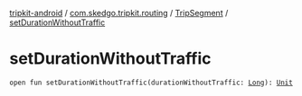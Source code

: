 [tripkit-android](../../index.md) / [com.skedgo.tripkit.routing](../index.md) / [TripSegment](index.md) / [setDurationWithoutTraffic](./set-duration-without-traffic.md)

# setDurationWithoutTraffic

`open fun setDurationWithoutTraffic(durationWithoutTraffic: `[`Long`](https://kotlinlang.org/api/latest/jvm/stdlib/kotlin/-long/index.html)`): `[`Unit`](https://kotlinlang.org/api/latest/jvm/stdlib/kotlin/-unit/index.html)